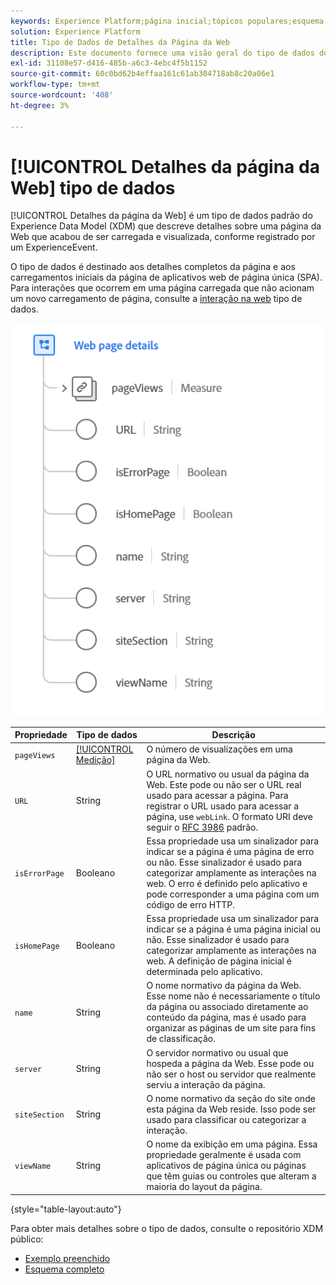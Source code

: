 ```yaml
---
keywords: Experience Platform;página inicial;tópicos populares;esquema;Esquema;XDM;campos;esquemas;Esquemas;Detalhes da página da Web;tipo de dados;tipo de dados;tipo de dados;página da Web
solution: Experience Platform
title: Tipo de Dados de Detalhes da Página da Web
description: Este documento fornece uma visão geral do tipo de dados do Experience Data Model (XDM) da página da Web.
exl-id: 31108e57-d416-485b-a6c3-4ebc4f5b1152
source-git-commit: 60c0bd62b4effaa161c61ab304718ab8c20a06e1
workflow-type: tm+mt
source-wordcount: '408'
ht-degree: 3%

---
```


# [!UICONTROL Detalhes da página da Web] tipo de dados

[!UICONTROL Detalhes da página da Web] é um tipo de dados padrão do Experience Data Model (XDM) que descreve detalhes sobre uma página da Web que acabou de ser carregada e visualizada, conforme registrado por um ExperienceEvent.

O tipo de dados é destinado aos detalhes completos da página e aos carregamentos iniciais da página de aplicativos web de página única (SPA). Para interações que ocorrem em uma página carregada que não acionam um novo carregamento de página, consulte a [interação na web](./web-interaction.md) tipo de dados.

<img src="../images/data-types/web-page-details.PNG" width="500" /><br />

| Propriedade | Tipo de dados | Descrição |
| --- | --- | --- |
| `pageViews` | [[!UICONTROL Medição]](./measure.md) | O número de visualizações em uma página da Web. |
| `URL` | String | O URL normativo ou usual da página da Web. Este pode ou não ser o URL real usado para acessar a página. Para registrar o URL usado para acessar a página, use `webLink`. O formato URI deve seguir o [RFC 3986](https://tools.ietf.org/html/rfc3986) padrão. |
| `isErrorPage` | Booleano | Essa propriedade usa um sinalizador para indicar se a página é uma página de erro ou não. Esse sinalizador é usado para categorizar amplamente as interações na web. O erro é definido pelo aplicativo e pode corresponder a uma página com um código de erro HTTP. |
| `isHomePage` | Booleano | Essa propriedade usa um sinalizador para indicar se a página é uma página inicial ou não. Esse sinalizador é usado para categorizar amplamente as interações na web. A definição de página inicial é determinada pelo aplicativo. |
| `name` | String | O nome normativo da página da Web. Esse nome não é necessariamente o título da página ou associado diretamente ao conteúdo da página, mas é usado para organizar as páginas de um site para fins de classificação. |
| `server` | String | O servidor normativo ou usual que hospeda a página da Web. Esse pode ou não ser o host ou servidor que realmente serviu a interação da página. |
| `siteSection` | String | O nome normativo da seção do site onde esta página da Web reside. Isso pode ser usado para classificar ou categorizar a interação. |
| `viewName` | String | O nome da exibição em uma página. Essa propriedade geralmente é usada com aplicativos de página única ou páginas que têm guias ou controles que alteram a maioria do layout da página. |

{style="table-layout:auto"}

Para obter mais detalhes sobre o tipo de dados, consulte o repositório XDM público:

* [Exemplo preenchido](https://github.com/adobe/xdm/blob/master/components/datatypes/deprecated/webpagedetails.example.2.json)
* [Esquema completo](https://github.com/adobe/xdm/blob/master/components/datatypes/deprecated/webpagedetails.schema.json)
